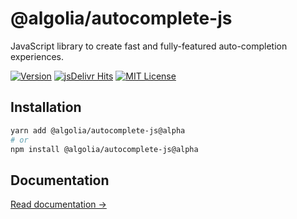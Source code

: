 # @algolia/autocomplete-js

JavaScript library to create fast and fully-featured auto-completion experiences.

[![Version](https://img.shields.io/npm/v/autocomplete.js.svg?style=flat-square)](https://www.npmjs.com/package/autocomplete.js) [![jsDelivr Hits](https://data.jsdelivr.com/v1/package/npm/autocomplete.js/badge?style=flat-square)](https://www.jsdelivr.com/package/npm/autocomplete.js) [![MIT License](https://img.shields.io/badge/License-MIT-green.svg?style=flat-square)](LICENSE)

## Installation

```sh
yarn add @algolia/autocomplete-js@alpha
# or
npm install @algolia/autocomplete-js@alpha
```

## Documentation

[Read documentation →](https://autocomplete.algolia.com/docs/autocomplete-js)

